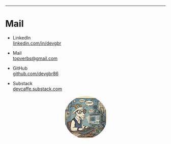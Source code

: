


---



# Mail



- LinkedIn            
[linkedin.com/in/devgbr](https://www.linkedin.com/in/devgbr)    

- Mail             
topverbs@gmail.com      

- GitHub     
[github.com/devgbr86](https://github.com/devgbr86)    

- Substack     
[devcaffe.substack.com](https://devcaffe.substack.com)   






<p align="center">
  <img src="./img/goatgit.png" alt="Descrição da imagem" style="border-radius: 50%;
  width: 135px; height: 135px;">
</p>